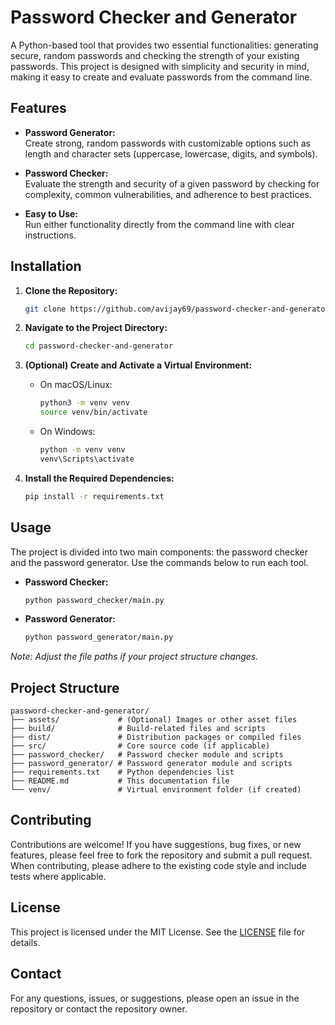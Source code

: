 # Password Checker and Generator

A Python-based tool that provides two essential functionalities: generating secure, random passwords and checking the strength of your existing passwords. This project is designed with simplicity and security in mind, making it easy to create and evaluate passwords from the command line.

## Features

- **Password Generator:**  
  Create strong, random passwords with customizable options such as length and character sets (uppercase, lowercase, digits, and symbols).

- **Password Checker:**  
  Evaluate the strength and security of a given password by checking for complexity, common vulnerabilities, and adherence to best practices.

- **Easy to Use:**  
  Run either functionality directly from the command line with clear instructions.

## Installation

1. **Clone the Repository:**

   ```bash
   git clone https://github.com/avijay69/password-checker-and-generator.git
   ```

2. **Navigate to the Project Directory:**

   ```bash
   cd password-checker-and-generator
   ```

3. **(Optional) Create and Activate a Virtual Environment:**

   - On macOS/Linux:
     ```bash
     python3 -m venv venv
     source venv/bin/activate
     ```
   - On Windows:
     ```bash
     python -m venv venv
     venv\Scripts\activate
     ```

4. **Install the Required Dependencies:**

   ```bash
   pip install -r requirements.txt
   ```

## Usage

The project is divided into two main components: the password checker and the password generator. Use the commands below to run each tool.

- **Password Checker:**

  ```bash
  python password_checker/main.py
  ```

- **Password Generator:**

  ```bash
  python password_generator/main.py
  ```

*Note: Adjust the file paths if your project structure changes.*

## Project Structure

```
password-checker-and-generator/
├── assets/             # (Optional) Images or other asset files
├── build/              # Build-related files and scripts
├── dist/               # Distribution packages or compiled files
├── src/                # Core source code (if applicable)
├── password_checker/   # Password checker module and scripts
├── password_generator/ # Password generator module and scripts
├── requirements.txt    # Python dependencies list
├── README.md           # This documentation file
└── venv/               # Virtual environment folder (if created)
```

## Contributing

Contributions are welcome! If you have suggestions, bug fixes, or new features, please feel free to fork the repository and submit a pull request. When contributing, please adhere to the existing code style and include tests where applicable.

## License

This project is licensed under the MIT License. See the [LICENSE](LICENSE) file for details.

## Contact

For any questions, issues, or suggestions, please open an issue in the repository or contact the repository owner.
